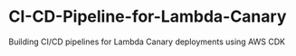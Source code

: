 # CI-CD-Pipeline-for-Lambda-Canary
Building CI/CD pipelines for Lambda Canary deployments using AWS CDK
